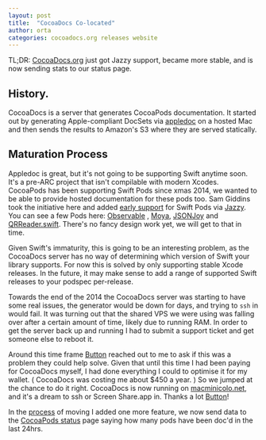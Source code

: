 ```yaml
---
layout: post
title:  "CocoaDocs Co-located"
author: orta
categories: cocoadocs.org releases website
---
```


TL;DR: [CocoaDocs.org][1] just got Jazzy support, became more stable, and is now sending stats to our status page.

<!-- more -->

## History.

CocoaDocs is a server that generates CocoaPods documentation. It started out by generating Apple-compliant DocSets via [appledoc][2] on a hosted Mac and then sends the results to Amazon's S3 where they are served statically.

## Maturation Process

Appledoc is great, but it's not going to be supporting Swift anytime soon. It's a pre-ARC project that isn't compilable with modern Xcodes. CocoaPods has been supporting Swift Pods since xmas 2014, we wanted to be able to provide hosted documentation for these pods too. Sam Giddins took the initiative here and added [early support][3] for Swift Pods via [Jazzy][4]. You can see a few Pods here: [Observable](http://cocoadocs.org/docsets/Observable-Swift/0.4.2/) , [Moya](http://cocoadocs.org/docsets/Moya/0.6.1/), [JSONJoy](http://cocoadocs.org/docsets/JSONJoy-Swift/0.9.1/) and [QRReader.swift](http://cocoadocs.org/docsets/QRCodeReader.swift/3.1.7/). There's no fancy design work yet, we will get to that in time.

Given Swift's immaturity, this is going to be an interesting problem, as the CocoaDocs server has no way of determining which version of Swift your library supports. For now this is solved by only supporting stable Xcode releases. In the future, it may make sense to add a range of supported Swift releases to your podspec per-release.

Towards the end of the 2014 the CocoaDocs server was starting to have some real issues, the generator would be down for days, and trying to `ssh` in would fail. It was turning out that the shared VPS we were using was falling over after a certain amount of time, likely due to running RAM. In order to get the server back up and running I had to submit a support ticket and get someone else to reboot it.

Around this time frame [Button][5] reached out to me to ask if this was a problem they could help solve. Given that until this time I had been paying for CocoaDocs myself, I had done everything I could to optimise it for my wallet. ( CocoaDocs was costing me about $450 a year. ) So we jumped at the chance to do it right. CocoaDocs is now running on [macminicolo.net][6], and it's a dream to ssh or Screen Share.app in. Thanks a lot [Button][5]!

In the [process](https://github.com/CocoaPods/cocoadocs.org/issues/320) of moving I added one more feature, we now send data to the [CocoaPods status][7] page saying how many pods have been doc'd in the last 24hrs.

[1]:	http://cocoadocs.org
[2]:	https://github.com/tomaz/appledoc
[3]:	https://github.com/CocoaPods/cocoadocs.org/pull/279
[4]:	https://github.com/realm/jazzy
[5]:	http://www.usebutton.com
[6]:	http://www.macminicolo.net
[7]:	http://status.cocoapods.org
